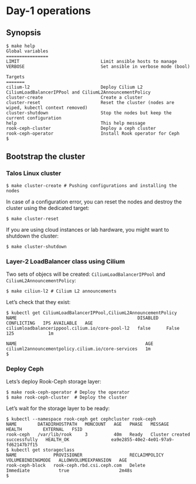 # Day-1 operations

## Synopsis

```console
$ make help
Global variables
================
LIMIT                               Limit ansible hosts to manage
VERBOSE                             Set ansible in verbose mode (bool)

Targets
=======
cilium-l2                           Deploy Cilium L2 CiliumLoadBalancerIPPool and CiliumL2AnnouncementPolicy
cluster-create                      Create a cluster
cluster-reset                       Reset the cluster (nodes are wiped, kubectl context removed)
cluster-shutdown                    Stop the nodes but keep the current configuration
help                                This help message
rook-ceph-cluster                   Deploy a ceph cluster
rook-ceph-operator                  Install Rook operator for Ceph
$
```

## Bootstrap the cluster

### Talos Linux cluster

```console
$ make cluster-create # Pushing configurations and installing the nodes
```

In case of a configuration error, you can reset the nodes and destroy the cluster using the dedicated target:

```console
$ make cluster-reset
```

If you are using cloud instances or lab hardware, you might want to shutdown the cluster:

```console
$ make cluster-shutdown
```

### Layer-2 LoadBalancer class using Cilium

Two sets of objecs will be created: `CiliumLoadBalancerIPPool` and `CiliumL2AnnouncementPolicy`:

```console
$ make ciliun-l2 # Cilium L2 announcements
```

Let’s check that they exist:

```console
$ kubectl get CiliumLoadBalancerIPPool,CiliumL2AnnouncementPolicy
NAME                                              DISABLED   CONFLICTING   IPS AVAILABLE   AGE
ciliumloadbalancerippool.cilium.io/core-pool-l2   false      False         125             1m

NAME                                                 AGE
ciliuml2announcementpolicy.cilium.io/core-services   1m
$
```

### Deploy Ceph

Lets’s deploy Rook-Ceph storage layer:

```console
$ make rook-ceph-operator # Deploy the operator
$ make rook-ceph-cluster  # Deploy the cluster
```

Let’s wait for the storage layer to be ready:

```console
$ kubectl --namespace rook-ceph get cephcluster rook-ceph
NAME        DATADIRHOSTPATH   MONCOUNT   AGE   PHASE   MESSAGE                        HEALTH        EXTERNAL   FSID
rook-ceph   /var/lib/rook     3          40m   Ready   Cluster created successfully   HEALTH_OK                ea9e2855-40e2-4e01-97a9-fd62147b7f15
$ kubectl get storageclass
NAME              PROVISIONER                  RECLAIMPOLICY   VOLUMEBINDINGMODE   ALLOWVOLUMEEXPANSION   AGE
rook-ceph-block   rook-ceph.rbd.csi.ceph.com   Delete          Immediate           true                   2m48s
$
```
